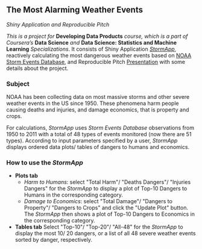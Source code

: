 ## The Most Alarming Weather Events
*Shiny Application and Reproducible Pitch*

*This is a project for* **Developing Data Products** *course, which is a part of Coursera’s* **Data Science** *and* **Data Science: Statistics and Machine Learning** *Specializations*. It consists of Shiny Application *[StormApp](http://kuba-ee.shinyapps.io/StormApp/)*, reactively calculating the most dangerous weather events based on [NOAA Storm Events Database](http://www.ncdc.noaa.gov/stormevents/choosedates.jsp?statefips=-999%2CALL), and Reproducible Pitch [Presentation](http://rpubs.com/kuba-ee/699405) with some details about the project.

### Subject
NOAA has been collecting data on most massive storms and other severe weather events in the US since 1950. These phenomena harm people causing deaths and injuries, and damage economics, that is property and crops.

For calculations, *StormApp* uses *Storm Events Database* observations from 1950 to 2011 with a total of 48 types of events monitored (now there are 51 types). According to input parameters specified by a user, *StormApp* displays ordered data plots/ tables of dangers to humans and economics.

### How to use the *StormApp*

- **Plots tab**
    + *Harm to Humans*: select "Total Harm"/ "Deaths Dangers"/ "Injuries Dangers" for the *StormApp* to display a plot of Top-10 Dangers to Humans in the corresponding category.        
    + *Damage to Economics*: select "Total Damage"/ "Dangers to Property"/ "Dangers to Crops" and click the "Update Plot" button. The *StormApp* then shows a plot of Top-10 Dangers to Economics in the corresponding category.
- **Tables tab**
Select "Top-10"/ "Top-20"/ "All-48" for the *StormApp* to display the most 10/ 20 dangers, or a list of all 48 severe weather events sorted by danger, respectively.
